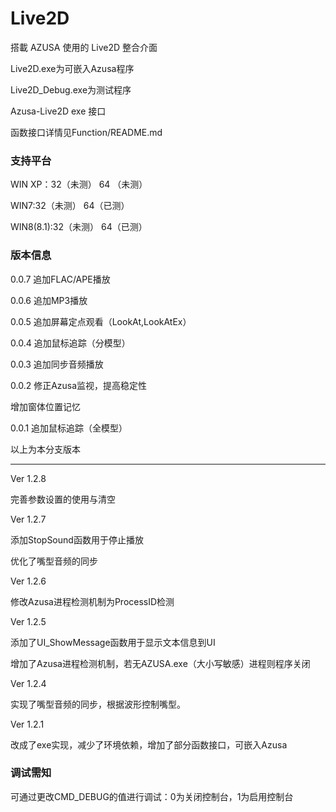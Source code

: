 Live2D
======

搭載 AZUSA 使用的 Live2D 整合介面

Live2D.exe为可嵌入Azusa程序

Live2D_Debug.exe为测试程序

Azusa-Live2D exe 接口

函数接口详情见Function/README.md

### 支持平台

WIN XP：32（未测） 64 （未测）

WIN7:32（未测） 64（已测）

WIN8(8.1):32（未测） 64（已测）

### 版本信息

0.0.7 追加FLAC/APE播放

0.0.6 追加MP3播放

0.0.5 追加屏幕定点观看（LookAt,LookAtEx）

0.0.4 追加鼠标追踪（分模型）

0.0.3 追加同步音频播放

0.0.2 修正Azusa监视，提高稳定性

增加窗体位置记忆

0.0.1 追加鼠标追踪（全模型）

以上为本分支版本

-------------------------------------------------------------------

Ver 1.2.8

完善参数设置的使用与清空

Ver 1.2.7

添加StopSound函数用于停止播放

优化了嘴型音频的同步

Ver 1.2.6

修改Azusa进程检测机制为ProcessID检测

Ver 1.2.5

添加了UI_ShowMessage函数用于显示文本信息到UI

增加了Azusa进程检测机制，若无AZUSA.exe（大小写敏感）进程则程序关闭

Ver 1.2.4

实现了嘴型音频的同步，根据波形控制嘴型。

Ver 1.2.1

改成了exe实现，减少了环境依赖，增加了部分函数接口，可嵌入Azusa

### 调试需知

可通过更改CMD_DEBUG的值进行调试：0为关闭控制台，1为启用控制台
